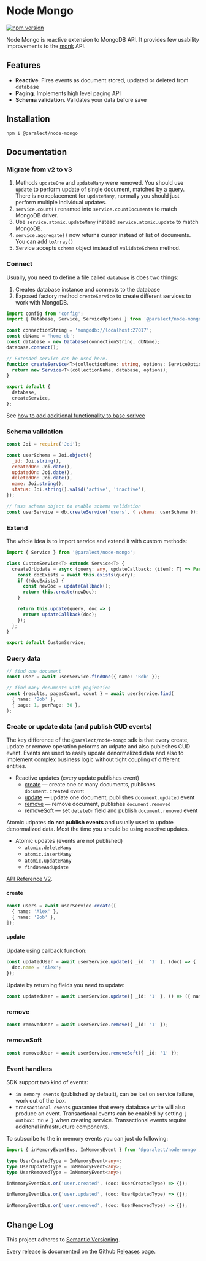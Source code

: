 
# Node Mongo

[![npm version](https://badge.fury.io/js/%40paralect%2Fnode-mongo.svg)](https://badge.fury.io/js/%40paralect%2Fnode-mongo)

Node Mongo is reactive extension to MongoDB API. It provides few usability improvements to the [monk](https://github.com/Automattic/monk) API.

## Features

* ️️**Reactive**. Fires events as document stored, updated or deleted from database
* **Paging**. Implements high level paging API
* **Schema validation**. Validates your data before save

## Installation

```
npm i @paralect/node-mongo
```

## Documentation

### Migrate from v2 to v3

1. Methods `updateOne` and `updateMany` were removed. You should use `update` to perform update of single document, matched by a query. There is no replacement for `updateMany`, normally you should just perform multiple individual updates.
2. `service.count()` renamed into `service.countDocuments` to match MongoDB driver.
3. Use `service.atomic.updateMany` instead `service.atomic.update` to match MongoDB.
4. `service.aggregate()` now returns cursor instead of list of documents. You can add `toArray()`
5. Service accepts `schema` object instead of `validateSchema` method.

### Connect

Usually, you need to define a file called `database` is does two things:
1. Creates database instance and connects to the database
2. Exposed factory method `createService` to create different services to work with MongoDB. 

```typescript
import config from 'config';
import { Database, Service, ServiceOptions } from '@paralect/node-mongo';

const connectionString = 'mongodb://localhost:27017';
const dbName = 'home-db';
const database = new Database(connectionString, dbName);
database.connect();

// Extended service can be used here.
function createService<T>(collectionName: string, options: ServiceOptions = {}) {
  return new Service<T>(collectionName, database, options);
}

export default {
  database,
  createService,
};
```

See [how to add additional functionality to base serivce](#extend)


### Schema validation
```javascript
const Joi = require('Joi');

const userSchema = Joi.object({
  _id: Joi.string(),
  createdOn: Joi.date(),
  updatedOn: Joi.date(),
  deletedOn: Joi.date(),
  name: Joi.string(),
  status: Joi.string().valid('active', 'inactive'),
});

// Pass schema object to enable schema validation
const userService = db.createService('users', { schema: userSchema });
```

### Extend

The whole idea is to import service and extend it with custom methods:

```typescript
import { Service } from '@paralect/node-mongo';

class CustomService<T> extends Service<T> {
  createOrUpdate = async (query: any, updateCallback: (item?: T) => Partial<T>) => {
    const docExists = await this.exists(query);
    if (!docExists) {
      const newDoc = updateCallback();
      return this.create(newDoc);
    }

    return this.update(query, doc => {
      return updateCallback(doc);
    });
  };
}

export default CustomService;
```

### Query data

```typescript
// find one document
const user = await userService.findOne({ name: 'Bob' });

// find many documents with pagination
const {results, pagesCount, count } = await userService.find(
  { name: 'Bob' },
  { page: 1, perPage: 30 },
);
```

### Create or update data (and publish CUD events)

The key difference of the `@paralect/node-mongo` sdk is that every create, update or remove operation peforms 
an udpate and also publeshes CUD event. Events are used to easily update denormalized data and also to implement 
complex business logic without tight coupling of different entities.

- Reactive updates (every update publishes event)
  - [create](#create) — create one or many documents, publishes `document.created` event
  - [update](#update) — update one document, publishes `document.updated` event
  - [remove](#remove) — remove document, publishes `document.removed`
  - [removeSoft](#removeSoft) — set `deleteOn` field and publish `document.removed` event 

Atomic udpates **do not publish events** and usually used to update denormalized data. Most the time you should be using reactive updates.

- Atomic updates (events are not published)
  - `atomic.deleteMany`
  - `atomic.insertMany`
  - `atomic.updateMany`
  - `findOneAndUpdate`

[API Reference V2](API.md).

#### create 

```typescript
const users = await userService.create([
  { name: 'Alex' },
  { name: 'Bob' },
]);
```

#### update 

Update using callback function:
```typescript
const updatedUser = await userService.update({ _id: '1' }, (doc) => {
  doc.name = 'Alex';
});
```

Update by returning fields you need to update:
```typescript
const updatedUser = await userService.update({ _id: '1' }, () => ({ name: 'Alex' }));
```

### remove
```typescript
const removedUser = await userService.remove({ _id: '1' });
```

### removeSoft
```typescript
const removedUser = await userService.removeSoft({ _id: '1' });
```

### Event handlers

SDK support two kind of events:
- `in memory events` (published by default), can be lost on service failure, work out of the box.
- `transactional events` guarantee that every database write will also produce an event. Transactional events can be enabled by setting `{ outbox: true }` when creating service. Transactional events require additonal infrastructure components.

To subscribe to the in memory events you can just do following:

```typescript
import { inMemoryEventBus, InMemoryEvent } from '@paralect/node-mongo';

type UserCreatedType = InMemoryEvent<any>;
type UserUpdatedType = InMemoryEvent<any>;
type UserRemovedType = InMemoryEvent<any>;

inMemoryEventBus.on('user.created', (doc: UserCreatedType) => {});

inMemoryEventBus.on('user.updated', (doc: UserUpdatedType) => {});

inMemoryEventBus.on('user.removed', (doc: UserRemovedType) => {});
```

## Change Log

This project adheres to [Semantic Versioning](http://semver.org/).

Every release is documented on the Github [Releases](https://github.com/paralect/node-mongo/releases) page.
